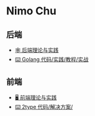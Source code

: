 # Nimo Chu

## 后端

- [🕸️ 后端理论与实践](https://be.nimo.run/)
- [⌨️ Golang 代码/实践/教程/实战](https://goclub.run/)

## 前端
- [🖥️ 前端理论与实践](https://fe.nimo.run/)
- [⌨️ 2type 代码/解决方案/](https://2type.cn/)

